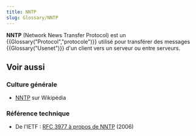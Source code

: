 ```yaml
---
title: NNTP
slug: Glossary/NNTP
---
```


**NNTP** (Network News Transfer Protocol) est un {{Glossary("Protocol","protocole")}} utilisé pour transférer des messages {{Glossary("Usenet")}} d'un client vers un serveur ou entre serveurs.

## Voir aussi

### Culture générale

- [NNTP](https://fr.wikipedia.org/wiki/Network_News_Transfer_Protocol) sur Wikipédia

### Référence technique

- De l'IETF : [RFC 3977 à propos de NNTP](http://tools.ietf.org/html/rfc3977) (2006)
